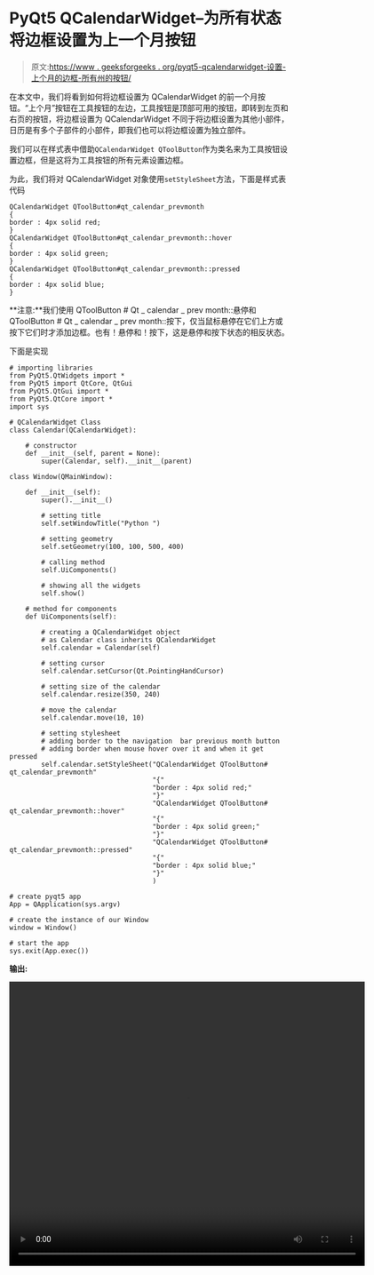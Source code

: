 # PyQt5 QCalendarWidget–为所有状态将边框设置为上一个月按钮

> 原文:[https://www . geeksforgeeks . org/pyqt5-qcalendarwidget-设置-上个月的边框-所有州的按钮/](https://www.geeksforgeeks.org/pyqt5-qcalendarwidget-setting-border-to-the-previous-month-button-for-all-states/)

在本文中，我们将看到如何将边框设置为 QCalendarWidget 的前一个月按钮。“上个月”按钮在工具按钮的左边，工具按钮是顶部可用的按钮，即转到左页和右页的按钮，将边框设置为 QCalendarWidget 不同于将边框设置为其他小部件，日历是有多个子部件的小部件，即我们也可以将边框设置为独立部件。

我们可以在样式表中借助`QCalendarWidget QToolButton`作为类名来为工具按钮设置边框，但是这将为工具按钮的所有元素设置边框。

为此，我们将对 QCalendarWidget 对象使用`setStyleSheet`方法，下面是样式表代码

```
QCalendarWidget QToolButton#qt_calendar_prevmonth
{
border : 4px solid red;
}
QCalendarWidget QToolButton#qt_calendar_prevmonth::hover
{
border : 4px solid green;
}
QCalendarWidget QToolButton#qt_calendar_prevmonth::pressed
{
border : 4px solid blue;
}

```

**注意:**我们使用 QToolButton # Qt _ calendar _ prev month::悬停和 QToolButton # Qt _ calendar _ prev month::按下，仅当鼠标悬停在它们上方或按下它们时才添加边框。也有！悬停和！按下，这是悬停和按下状态的相反状态。

下面是实现

```
# importing libraries
from PyQt5.QtWidgets import * 
from PyQt5 import QtCore, QtGui
from PyQt5.QtGui import * 
from PyQt5.QtCore import * 
import sys

# QCalendarWidget Class
class Calendar(QCalendarWidget):

    # constructor
    def __init__(self, parent = None):
        super(Calendar, self).__init__(parent)

class Window(QMainWindow):

    def __init__(self):
        super().__init__()

        # setting title
        self.setWindowTitle("Python ")

        # setting geometry
        self.setGeometry(100, 100, 500, 400)

        # calling method
        self.UiComponents()

        # showing all the widgets
        self.show()

    # method for components
    def UiComponents(self):

        # creating a QCalendarWidget object
        # as Calendar class inherits QCalendarWidget
        self.calendar = Calendar(self)

        # setting cursor
        self.calendar.setCursor(Qt.PointingHandCursor)

        # setting size of the calendar
        self.calendar.resize(350, 240)

        # move the calendar
        self.calendar.move(10, 10)

        # setting stylesheet
        # adding border to the navigation  bar previous month button
        # adding border when mouse hover over it and when it get pressed
        self.calendar.setStyleSheet("QCalendarWidget QToolButton# qt_calendar_prevmonth"
                                    "{"
                                    "border : 4px solid red;"
                                    "}"
                                    "QCalendarWidget QToolButton# qt_calendar_prevmonth::hover"
                                    "{"
                                    "border : 4px solid green;"
                                    "}"
                                    "QCalendarWidget QToolButton# qt_calendar_prevmonth::pressed"
                                    "{"
                                    "border : 4px solid blue;"
                                    "}"
                                    )

# create pyqt5 app
App = QApplication(sys.argv)

# create the instance of our Window
window = Window()

# start the app
sys.exit(App.exec())
```

**输出:**

<video class="wp-video-shortcode" id="video-434795-1" width="640" height="512" preload="metadata" controls=""><source type="video/mp4" src="https://media.geeksforgeeks.org/wp-content/uploads/20200617232800/Python-2020-06-17-23-27-18.mp4?_=1">[https://media.geeksforgeeks.org/wp-content/uploads/20200617232800/Python-2020-06-17-23-27-18.mp4](https://media.geeksforgeeks.org/wp-content/uploads/20200617232800/Python-2020-06-17-23-27-18.mp4)</video>